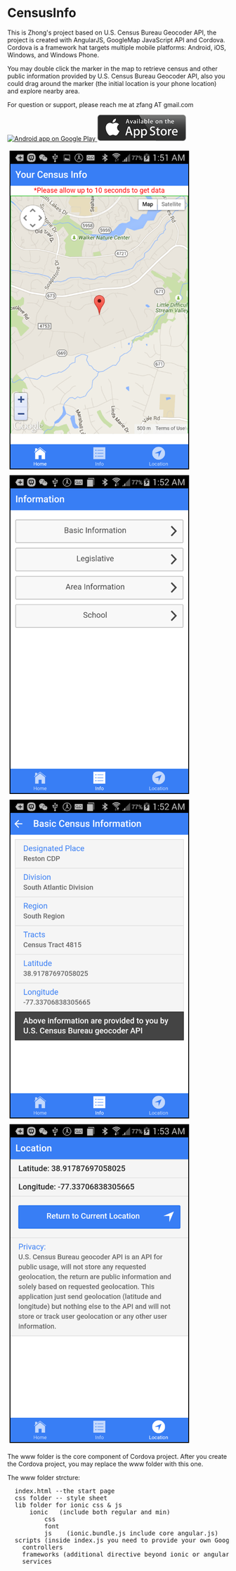 # CensusInfo
<p>This is Zhong's project based on U.S. Census Bureau Geocoder API, the project is created with AngularJS, GoogleMap JavaScript API and Cordova. Cordova is a framework hat targets multiple mobile platforms: Android, iOS, Windows, and Windows Phone. </p>

<p>You may double click the marker in the map to retrieve census and other public information provided by U.S. Census Bureau Geocoder API, also you could drag around the marker (the initial location is your phone location) and explore nearby area.</p>

<p>For question or support, please reach me at zfang AT gmail.com</p>
<p style="font:bold"><a href="https://play.google.com/store/apps/details?id=io.cordova.myapp0fe10991fb784f82a1de694ddadddd5c">
  <img alt="Android app on Google Play"
       src="https://developer.android.com/images/brand/en_app_rgb_wo_60.png" />
</a><a href="https://itunes.apple.com/us/app/your-census-infos/id1013770217?mt=8"><img alt="iOS app on iTune Store" height="60" width="202" src="images/applestorelogo.png" /></a></p>
<img alt="Screen Shot 1" style="border:2px solid black; margin:5px" height="720px" width="405px" src="images/census_1.png"><img alt="Screen Shot 2" style="border:2px solid black; margin:5px" height="720px" width="405px" src="images/census_2.png">
<img alt="Screen Shot 3" style="border:2px solid black; margin:5px" height="720px" width="405px" src="images/census_3.png"><img alt="Screen Shot 4" style="border:2px solid black; margin:5px" height="720px" width="405px" src="images/census_4.png">

The www folder is the core component of Cordova project. After you create the Cordova project, you may replace the www folder with this one.

The www folder strcture:
<pre>
  index.html --the start page
  css folder -- style sheet
  lib folder for ionic css & js
      ionic   (include both regular and min)
          css
          font
          js    (ionic.bundle.js include core angular.js)</td><tr>
  scripts (inside index.js you need to provide your own Google Developer Key for Google Map JavaScript API)
    controllers
    frameworks (additional directive beyond ionic or angularjs)
    services
</pre>
